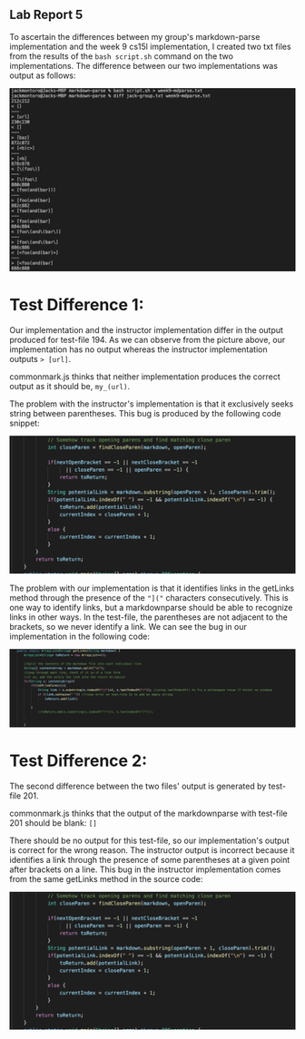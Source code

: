 ## Lab Report 5

To ascertain the differences between my group's markdown-parse implementation and the week 9 cs15l implementation, I created two txt files from the results of the ```bash script.sh``` command on the two implementations.
The difference between our two implementations was output as follows:

![diffOutput](diffOutput.png)

# Test Difference 1:

Our implementation and the instructor implementation differ in the output produced for test-file 194. As we can observe from the picture above, our implementation has no output whereas the instructor implementation outputs ```> [url]```. 

commonmark.js thinks that neither implementation produces the correct output as it should be, ```my_(url)```.

The problem with the instructor's implementation is that it exclusively seeks string between parentheses. This bug is produced by the following code snippet:

![inimp1](inimp1.png)

The problem with our implementation is that it identifies links in the getLinks method through the presence of the ```"]("``` characters consecutively. This is one way to identify links, but a markdownparse should be able to recognize links in other ways. In the test-file, the parentheses are not adjacent to the brackets, so we never identify a link. We can see the bug in our implementation in the following code:

![ourimp1](ourimp1.png)

# Test Difference 2:

The second difference between the two files' output is generated by test-file 201. 

commonmark.js thinks that the output of the markdownparse with test-file 201 should be blank: ```[]```

There should be no output for this test-file, so our implementation's output is correct for the wrong reason. The instructor output is incorrect because it identifies a link through the presence of some parentheses at a given point after brackets on a line. This bug in the instructor implementation comes from the same getLinks method in the source code:

![inimp1](inimp1.png)
